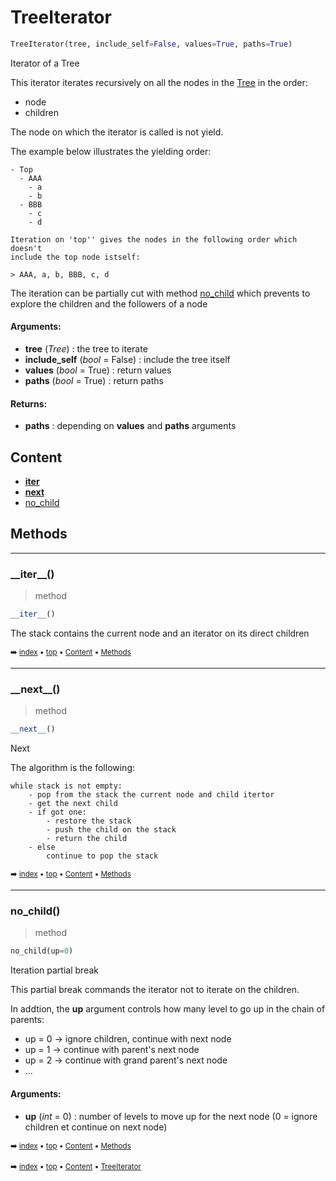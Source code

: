 # TreeIterator

``` python
TreeIterator(tree, include_self=False, values=True, paths=True)
```

Iterator of a Tree

This iterator iterates recursively on all the nodes in the [Tree](tree-tree.md) in the order:
- node
- children

The node on which the iterator is called is not yield.

The example below illustrates the yielding order:
    
```
- Top
  - AAA
    - a
    - b
  - BBB
    - c
    - d
    
Iteration on 'top'' gives the nodes in the following order which doesn't
include the top node istself:
    
> AAA, a, b, BBB, c, d
```

The iteration can be partially cut with method [no_child](tree-treeiterator.md#no_child) which prevents
to explore the children and the followers of a node

#### Arguments:
- **tree** (_Tree_) : the tree to iterate
- **include_self** (_bool_ = False) : include the tree itself
- **values** (_bool_ = True) : return values
- **paths** (_bool_ = True) : return paths



#### Returns:
- **paths** : depending on **values** and **paths** arguments

## Content

- [__iter__](tree-treeiterator.md#__iter__)
- [__next__](tree-treeiterator.md#__next__)
- [no_child](tree-treeiterator.md#no_child)

## Methods



----------
### \_\_iter__()

> method

``` python
__iter__()
```

The stack contains the current node and an iterator on its direct children

<sub>:arrow_right: [index](index.md) :black_small_square: [top](#treeiterator) :black_small_square: [Content](#content) :black_small_square: [Methods](tree-treeiterator.md#methods)</sub>

----------
### \_\_next__()

> method

``` python
__next__()
```

Next

The algorithm is the following:

```
while stack is not empty:
    - pop from the stack the current node and child itertor
    - get the next child
    - if got one:
        - restore the stack
        - push the child on the stack
        - return the child
    - else
        continue to pop the stack
```

<sub>:arrow_right: [index](index.md) :black_small_square: [top](#treeiterator) :black_small_square: [Content](#content) :black_small_square: [Methods](tree-treeiterator.md#methods)</sub>

----------
### no_child()

> method

``` python
no_child(up=0)
```

Iteration partial break

This partial break commands the iterator not to iterate on the children.

In addtion, the **up** argument controls how many level to go up in the chain
of parents:
- up = 0 -> ignore children, continue with next node
- up = 1 -> continue with parent's next node
- up = 2 -> continue with grand parent's next node
- ...

#### Arguments:
- **up** (_int_ = 0) : number of levels to move up for the next node (0 = ignore children et continue on next node)

<sub>:arrow_right: [index](index.md) :black_small_square: [top](#treeiterator) :black_small_square: [Content](#content) :black_small_square: [Methods](tree-treeiterator.md#methods)</sub>

<sub>:arrow_right: [index](index.md) :black_small_square: [top](#treeiterator) :black_small_square: [Content](#content) :black_small_square: [TreeIterator](tree-treeiterator.md)</sub>